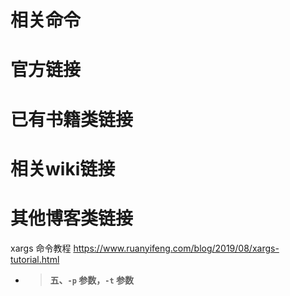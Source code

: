 
# 相关命令

# 官方链接

# 已有书籍类链接

# 相关wiki链接

# 其他博客类链接

xargs 命令教程 https://www.ruanyifeng.com/blog/2019/08/xargs-tutorial.html
- > **五、`-p` 参数，`-t` 参数**
